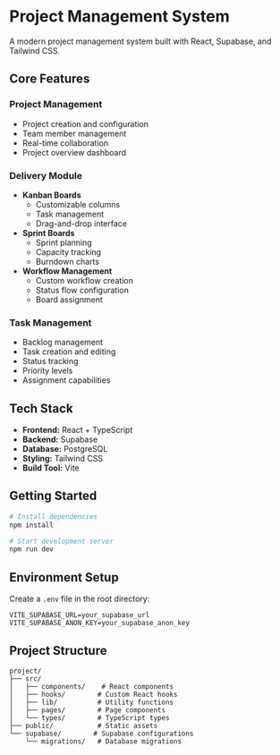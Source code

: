 # Project Management System

A modern project management system built with React, Supabase, and Tailwind CSS.

## Core Features

### Project Management
- Project creation and configuration
- Team member management
- Real-time collaboration
- Project overview dashboard

### Delivery Module
- **Kanban Boards**
  - Customizable columns
  - Task management
  - Drag-and-drop interface
- **Sprint Boards**
  - Sprint planning
  - Capacity tracking
  - Burndown charts
- **Workflow Management**
  - Custom workflow creation
  - Status flow configuration
  - Board assignment

### Task Management
- Backlog management
- Task creation and editing
- Status tracking
- Priority levels
- Assignment capabilities

## Tech Stack

- **Frontend:** React + TypeScript
- **Backend:** Supabase
- **Database:** PostgreSQL
- **Styling:** Tailwind CSS
- **Build Tool:** Vite

## Getting Started

```bash
# Install dependencies
npm install

# Start development server
npm run dev
```

## Environment Setup

Create a `.env` file in the root directory:

```env
VITE_SUPABASE_URL=your_supabase_url
VITE_SUPABASE_ANON_KEY=your_supabase_anon_key
```

## Project Structure

```
project/
├── src/
│   ├── components/    # React components
│   ├── hooks/        # Custom React hooks
│   ├── lib/          # Utility functions
│   ├── pages/        # Page components
│   └── types/        # TypeScript types
├── public/           # Static assets
└── supabase/        # Supabase configurations
    └── migrations/   # Database migrations
```